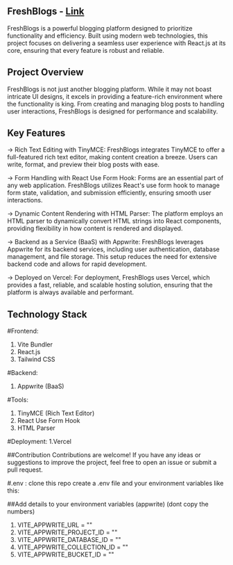 ## FreshBlogs - [Link](https://fresh-blogs.vercel.app/)
FreshBlogs is a powerful blogging platform designed to prioritize functionality and efficiency. Built using modern web technologies, this project focuses on delivering a seamless user experience with React.js at its core, ensuring that every feature is robust and reliable.

## Project Overview
FreshBlogs is not just another blogging platform. While it may not boast intricate UI designs, it excels in providing a feature-rich environment where the functionality is king. From creating and managing blog posts to handling user interactions, FreshBlogs is designed for performance and scalability.

## Key Features
-> Rich Text Editing with TinyMCE: FreshBlogs integrates TinyMCE to offer a full-featured rich text editor, making content creation a breeze. Users can write, format, and preview their blog posts with ease.

-> Form Handling with React Use Form Hook: Forms are an essential part of any web application. FreshBlogs utilizes React's use form hook to manage form state, validation, and submission efficiently, ensuring smooth user interactions.

-> Dynamic Content Rendering with HTML Parser: The platform employs an HTML parser to dynamically convert HTML strings into React components, providing flexibility in how content is rendered and displayed.

-> Backend as a Service (BaaS) with Appwrite: FreshBlogs leverages Appwrite for its backend services, including user authentication, database management, and file storage. This setup reduces the need for extensive backend code and allows for rapid development.

-> Deployed on Vercel: For deployment, FreshBlogs uses Vercel, which provides a fast, reliable, and scalable hosting solution, ensuring that the platform is always available and performant.

## Technology Stack

#Frontend:
1. Vite Bundler
2. React.js
3. Tailwind CSS

#Backend:
1. Appwrite (BaaS)

#Tools:
1. TinyMCE (Rich Text Editor)
2. React Use Form Hook
3. HTML Parser

#Deployment:
1.Vercel

##Contribution
Contributions are welcome! If you have any ideas or suggestions to improve the project, feel free to open an issue or submit a pull request. 

#.env :
clone this repo create a .env file and your environment variables like this:

##Add details to your environment variables (appwrite) (dont copy the numbers)
1. VITE_APPWRITE_URL = ""
2. VITE_APPWRITE_PROJECT_ID = ""
3. VITE_APPWRITE_DATABASE_ID = ""
4. VITE_APPWRITE_COLLECTION_ID = ""
5. VITE_APPWRITE_BUCKET_ID = ""
